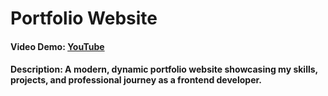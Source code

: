 # Portfolio Website
#### Video Demo:  [YouTube](https://youtu.be/LRB1FZ6Vo1E)
#### Description: A modern, dynamic portfolio website showcasing my skills, projects, and professional journey as a frontend developer.
